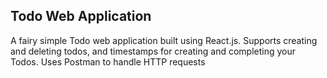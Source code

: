 ## Todo Web Application

A fairy simple Todo web application built using React.js. Supports creating and deleting todos, and timestamps for creating and completing your Todos.
Uses Postman to handle HTTP requests
